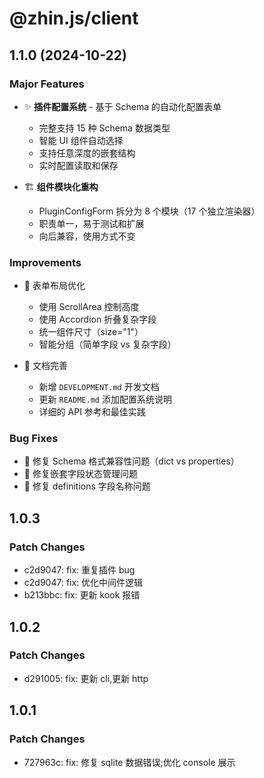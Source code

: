 # @zhin.js/client

## 1.1.0 (2024-10-22)

### Major Features

- ✨ **插件配置系统** - 基于 Schema 的自动化配置表单
  - 完整支持 15 种 Schema 数据类型
  - 智能 UI 组件自动选择
  - 支持任意深度的嵌套结构
  - 实时配置读取和保存

- 🏗️ **组件模块化重构**
  - PluginConfigForm 拆分为 8 个模块（17 个独立渲染器）
  - 职责单一，易于测试和扩展
  - 向后兼容，使用方式不变

### Improvements

- 🎨 表单布局优化
  - 使用 ScrollArea 控制高度
  - 使用 Accordion 折叠复杂字段
  - 统一组件尺寸（size="1"）
  - 智能分组（简单字段 vs 复杂字段）

- 📝 文档完善
  - 新增 `DEVELOPMENT.md` 开发文档
  - 更新 `README.md` 添加配置系统说明
  - 详细的 API 参考和最佳实践

### Bug Fixes

- 🐛 修复 Schema 格式兼容性问题（dict vs properties）
- 🐛 修复嵌套字段状态管理问题
- 🐛 修复 definitions 字段名称问题

## 1.0.3

### Patch Changes

- c2d9047: fix: 重复插件 bug
- c2d9047: fix: 优化中间件逻辑
- b213bbc: fix: 更新 kook 报错

## 1.0.2

### Patch Changes

- d291005: fix: 更新 cli,更新 http

## 1.0.1

### Patch Changes

- 727963c: fix: 修复 sqlite 数据错误;优化 console 展示
